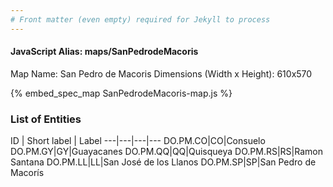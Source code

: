 ```yaml
---
# Front matter (even empty) required for Jekyll to process
---
```


#### JavaScript Alias: maps/SanPedrodeMacoris

Map Name: San Pedro de Macoris
Dimensions (Width x Height): 610x570



{% embed_spec_map SanPedrodeMacoris-map.js %}

### List of Entities

ID | Short label | Label
---|---|---|---
DO.PM.CO|CO|Consuelo
DO.PM.GY|GY|Guayacanes
DO.PM.QQ|QQ|Quisqueya
DO.PM.RS|RS|Ramon Santana
DO.PM.LL|LL|San José de los Llanos
DO.PM.SP|SP|San Pedro de Macorís